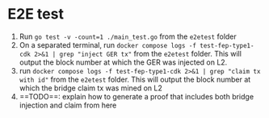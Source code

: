# E2E test

1. Run `go test -v -count=1 ./main_test.go` from the `e2etest` folder
2. On a separated terminal, run `docker compose logs -f test-fep-type1-cdk 2>&1 | grep "inject GER tx"` from the `e2etest` folder. This will output the block number at which the GER was injected on L2.
3. run `docker compose logs -f test-fep-type1-cdk 2>&1 | grep "claim tx with id"` from the `e2etest` folder. This will output the block number at which the bridge claim tx was mined on L2
4. ==TODO==: explain how to generate a proof that includes both bridge injection and claim from here
